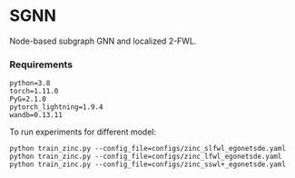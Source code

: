 # SGNN
 Node-based subgraph GNN and localized 2-FWL.

### Requirements
```
python=3.8
torch=1.11.0
PyG=2.1.0
pytorch_lightning=1.9.4
wandb=0.13.11
```

To run experiments for different model:
```
python train_zinc.py --config_file=configs/zinc_slfwl_egonetsde.yaml
python train_zinc.py --config_file=configs/zinc_lfwl_egonetsde.yaml
python train_zinc.py --config_file=configs/zinc_sswl+_egonetsde.yaml
```
